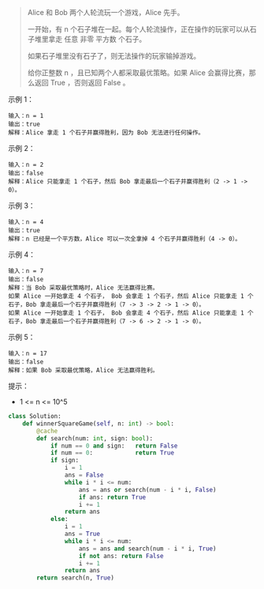 > Alice 和 Bob 两个人轮流玩一个游戏，Alice 先手。
>
> 一开始，有 n 个石子堆在一起。每个人轮流操作，正在操作的玩家可以从石子堆里拿走 任意 非零 平方数 个石子。
>
> 如果石子堆里没有石子了，则无法操作的玩家输掉游戏。
>
> 给你正整数 n ，且已知两个人都采取最优策略。如果 Alice 会赢得比赛，那么返回 True ，否则返回 False 。
>

示例 1：

```
输入：n = 1
输出：true
解释：Alice 拿走 1 个石子并赢得胜利，因为 Bob 无法进行任何操作。
```

示例 2：

```
输入：n = 2
输出：false
解释：Alice 只能拿走 1 个石子，然后 Bob 拿走最后一个石子并赢得胜利（2 -> 1 -> 0）。
```

示例 3：

```
输入：n = 4
输出：true
解释：n 已经是一个平方数，Alice 可以一次全拿掉 4 个石子并赢得胜利（4 -> 0）。
```

示例 4：

```
输入：n = 7
输出：false
解释：当 Bob 采取最优策略时，Alice 无法赢得比赛。
如果 Alice 一开始拿走 4 个石子， Bob 会拿走 1 个石子，然后 Alice 只能拿走 1 个石子，Bob 拿走最后一个石子并赢得胜利（7 -> 3 -> 2 -> 1 -> 0）。
如果 Alice 一开始拿走 1 个石子， Bob 会拿走 4 个石子，然后 Alice 只能拿走 1 个石子，Bob 拿走最后一个石子并赢得胜利（7 -> 6 -> 2 -> 1 -> 0）。
```

示例 5：

```
输入：n = 17
输出：false
解释：如果 Bob 采取最优策略，Alice 无法赢得胜利。
```


提示：

- 1 <= n <= 10^5

```python
class Solution:
    def winnerSquareGame(self, n: int) -> bool:
        @cache
        def search(num: int, sign: bool):
            if num == 0 and sign:   return False
            if num == 0:            return True
            if sign:
                i = 1
                ans = False
                while i * i <= num:
                    ans = ans or search(num - i * i, False)
                    if ans: return True
                    i += 1
                return ans
            else:
                i = 1
                ans = True
                while i * i <= num:
                    ans = ans and search(num - i * i, True)
                    if not ans: return False
                    i += 1
                return ans
        return search(n, True)
```

